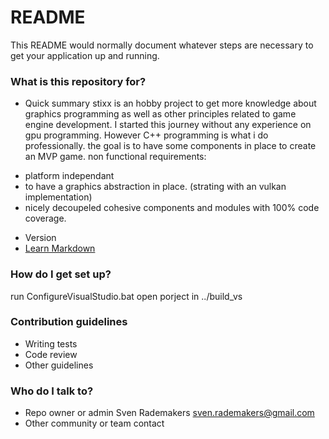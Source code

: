 # README #

This README would normally document whatever steps are necessary to get your application up and running.

### What is this repository for? ###

* Quick summary
stixx is an hobby project to get more knowledge about graphics programming as well as other principles related to game engine development.
I started this journey without any experience on gpu programming. However C++ programming is what i do professionally.
the goal is to have some components in place to create an MVP game.
non functional requirements:
- platform independant
- to have a graphics abstraction in place. (strating with an vulkan implementation)
- nicely decoupeled cohesive components and modules with 100% code coverage.

* Version
* [Learn Markdown](https://bitbucket.org/tutorials/markdowndemo)

### How do I get set up? ###

run ConfigureVisualStudio.bat
open porject in ../build_vs

### Contribution guidelines ###

* Writing tests
* Code review
* Other guidelines

### Who do I talk to? ###

* Repo owner or admin
Sven Rademakers <sven.rademakers@gmail.com>
* Other community or team contact